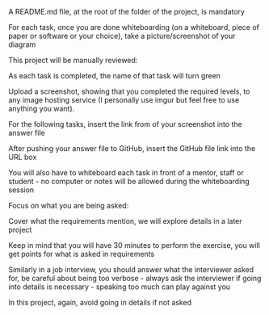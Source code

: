 A README.md file, at the root of the folder of the project, is mandatory

For each task, once you are done whiteboarding (on a whiteboard, piece of paper or software or your choice), take a picture/screenshot of your diagram

This project will be manually reviewed:

As each task is completed, the name of that task will turn green

Upload a screenshot, showing that you completed the required levels, to any image hosting service (I personally use imgur but feel free to use anything you want).

For the following tasks, insert the link from of your screenshot into the answer file

After pushing your answer file to GitHub, insert the GitHub file link into the URL box

You will also have to whiteboard each task in front of a mentor, staff or student - no computer or notes will be allowed during the whiteboarding session

Focus on what you are being asked:

Cover what the requirements mention, we will explore details in a later project

Keep in mind that you will have 30 minutes to perform the exercise, you will get points for what is asked in requirements

Similarly in a job interview, you should answer what the interviewer asked for, be careful about being too verbose - always ask the interviewer if going into details is necessary - speaking too much can play against you

In this project, again, avoid going in details if not asked
